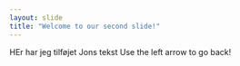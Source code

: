 ```yaml
---
layout: slide
title: "Welcome to our second slide!"
---
```

HEr har jeg tilføjet Jons tekst 
Use the left arrow to go back!
